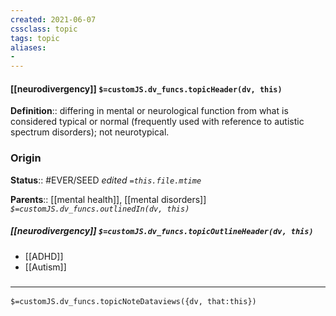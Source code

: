 ```yaml
---
created: 2021-06-07
cssclass: topic
tags: topic
aliases:
- 
---
```


#### [[neurodivergency]] `$=customJS.dv_funcs.topicHeader(dv, this)`

**Definition**:: differing in mental or neurological function from what is considered typical or normal (frequently used with reference to autistic spectrum disorders); not neurotypical.

### Origin

**Status**:: #EVER/SEED 
*edited `=this.file.mtime`*

**Parents**:: [[mental health]], [[mental disorders]]
*`$=customJS.dv_funcs.outlinedIn(dv, this)`*

##### [[neurodivergency]] `$=customJS.dv_funcs.topicOutlineHeader(dv, this)`
- [[ADHD]]
- [[Autism]]

### <hr class="dataviews"/>

`$=customJS.dv_funcs.topicNoteDataviews({dv, that:this})`


